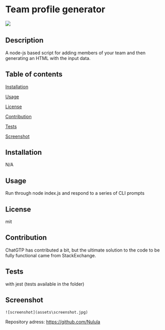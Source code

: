 
  # Team profile generator

  ![](https://img.shields.io/badge/license-mit-green)
  
  ## Description
  A node-js based script for adding members of your team and then generating an HTML with the input data.
  ## Table of contents
  [Installation](#installation)
  
  [Usage](#usage)
  
  [License](#license)
  
  [Contribution](#contribution)
  
  [Tests](#tests)
  
  [Screenshot](#screenshot)
  
  ## Installation
  N/A
  ## Usage
  Run through node index.js and respond to a series of CLI  prompts
  ## License
  mit
  ## Contribution
  ChatGTP has contributed a bit, but the ultimate solution to the code to be fully functional came from StackExchange.
  ## Tests
  with jest (tests available in the folder)
  ## Screenshot

    ![screenshot](assets\screenshot.jpg)

  Repository adress: https://github.com/Nulula
 